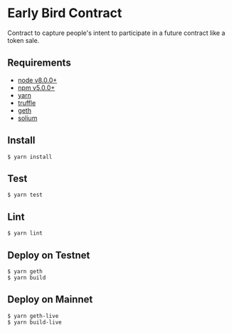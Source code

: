 # Early Bird Contract

Contract to capture people's intent to participate in a future contract like a token sale.

## Requirements

- [node v8.0.0+](https://nodejs.org/)
- [npm v5.0.0+](https://www.npmjs.com/)
- [yarn](https://yarnpkg.com/)
- [truffle](http://truffleframework.com/)
- [geth](https://github.com/ethereum/go-ethereum)
- [solium](https://github.com/duaraghav8/solium)

## Install

```
$ yarn install
```


## Test

```
$ yarn test
```


## Lint

```
$ yarn lint
```


## Deploy on Testnet

```
$ yarn geth
$ yarn build
```


## Deploy on Mainnet

```
$ yarn geth-live
$ yarn build-live
```

